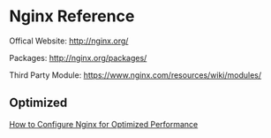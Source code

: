 Nginx Reference
=================

Offical Website: http://nginx.org/

Packages: http://nginx.org/packages/

Third Party Module: https://www.nginx.com/resources/wiki/modules/

## Optimized

[How to Configure Nginx for Optimized Performance][1]

[1]: https://www.linode.com/docs/websites/nginx/configure-nginx-for-optimized-performance
